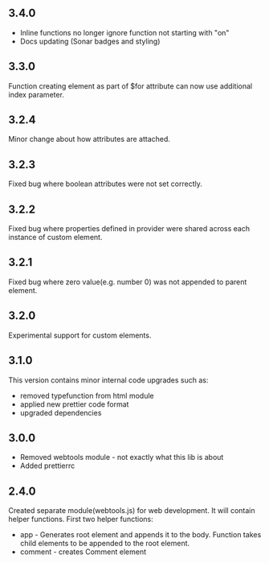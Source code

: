 ## 3.4.0
* Inline functions no longer ignore function not starting with "on"
* Docs updating (Sonar badges and styling)

## 3.3.0
Function creating element as part of $for attribute can now use additional index parameter.

## 3.2.4
Minor change about how attributes are attached.

## 3.2.3
Fixed bug where boolean attributes were not set correctly.

## 3.2.2
Fixed bug where properties defined in provider were shared across each instance of custom element.

## 3.2.1
Fixed bug where zero value(e.g. number 0) was not appended to parent element.

## 3.2.0
Experimental support for custom elements.

## 3.1.0

This version contains minor internal code upgrades such as:
* removed typefunction from html module
* applied new prettier code format
* upgraded dependencies


## 3.0.0
* Removed webtools module - not exactly what this lib is about
* Added prettierrc

## 2.4.0
Created separate module(webtools.js) for web development. It will contain helper functions.
First two helper functions:
* app - Generates root element and appends it to the body. Function takes child elements to be appended to the root element.
* comment - creates Comment element